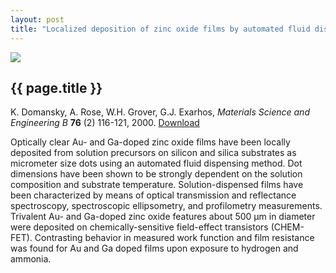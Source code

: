 ```yaml
---
layout: post
title: "Localized deposition of zinc oxide films by automated fluid dispensing method"
---
```


[![](http://wgrover.com/images/film_deposition.gif)](pdfs/film_deposition.pdf)

{{ page.title }}
----------------

K. Domansky, A. Rose, W.H. Grover, G.J. Exarhos, *Materials Science and Engineering B* **76** (2) 116-121, 2000.  [Download](pdfs/film_deposition.pdf)

Optically clear Au- and Ga-doped zinc oxide films have been locally deposited from solution precursors on silicon and silica substrates as micrometer size dots using an automated fluid dispensing method. Dot dimensions have been shown to be strongly dependent on the solution composition and substrate temperature. Solution-dispensed films have been characterized by means of optical transmission and reflectance spectroscopy, spectroscopic ellipsometry, and profilometry measurements. Trivalent Au- and Ga-doped zinc oxide features about 500 &#956;m in diameter were deposited on chemically-sensitive field-effect transistors (CHEM-FET). Contrasting behavior in measured work function and film resistance was found for Au and Ga doped films upon exposure to hydrogen and ammonia.